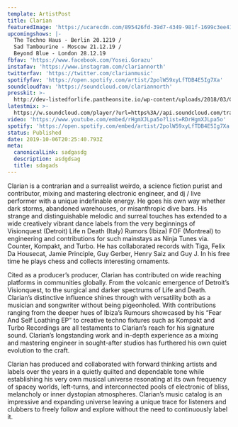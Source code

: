 ```yaml
---
template: ArtistPost
title: Clarian
featuredImage: 'https://ucarecdn.com/895426fd-39d7-4349-981f-1699c3ee410c/'
upcomingshows: |-
  The Techno Haus - Berlin 20.1219 /
  Sad Tambourine - Moscow 21.12.19 /
  Beyond Blue - London 28.12.19
fbfav: 'https://www.facebook.com/Yosei.Gorazu'
instafav: 'https://www.instagram.com/clariannorth'
twitterfav: 'https://twitter.com/clarianmusic'
spotifyfav: 'https://open.spotify.com/artist/2polW59xyLfTDB4E5Ig7Xa'
soundcloudfav: 'https://soundcloud.com/clariannorth'
presskit: >-
  http://dev-listedforlife.pantheonsite.io/wp-content/uploads/2018/03/Clarian_Press_Kit_2018-1.zip
latestmix: >-
  https://w.soundcloud.com/player/?url=https%3A//api.soundcloud.com/tracks/679794170&color=%23ff5500&auto_play=false&hide_related=false&show_comments=true&show_user=true&show_reposts=false&show_teaser=true&visual=true
video: 'https://www.youtube.com/embed/rHgmXJLpa5o?list=RDrHgmXJLpa5o'
spotify: 'https://open.spotify.com/embed/artist/2polW59xyLfTDB4E5Ig7Xa'
status: Published
date: 2019-10-06T20:25:40.793Z
meta:
  canonicalLink: sadgasdg
  description: asdgdsag
  title: sdagads
---
```

Clarian is a contrarian and a surrealist weirdo, a science fiction purist and contributor, mixing and mastering electronic engineer, and dj / live performer with a unique indefinable energy. He goes his own way whether dark storms, abandoned warehouses, or misanthropic dive bars. His strange and distinguishable melodic and surreal touches has extended to a wide creatively vibrant dance labels from the very beginnings of Visionquest (Detroit) Life n Death (Italy) Rumors (Ibiza) FOF (Montreal) to engineering and contributions for such mainstays as Ninja Tunes via. Counter, Kompakt, and Turbo. He has collaborated records with Tiga, Felix Da Housecat, Jamie Principle, Guy Gerber, Henry Saiz and Guy J. In his free time he plays chess and collects interesting ornaments.

Cited as a producer’s producer, Clarian has contributed on wide reaching platforms in communities globally. From the volcanic emergence of Detroit’s Visionquest, to the surgical and darker spectrums of Life and Death. Clarian’s distinctive influence shines through with versatility both as a musician and songwriter without being pigeonholed. With contributions ranging from the deeper hues of Ibiza’s Rumours showcased by his “Fear And Self Loathing EP” to creative techno fixtures such as Kompakt and Turbo Recordings are all testaments to Clarian’s reach for his signature sound. Clarian’s longstanding work and in-depth experience as a mixing and mastering engineer in sought-after studios has furthered his own quiet evolution to the craft.

Clarian has produced and collaborated with forward thinking artists and labels over the years in a quietly quilted and dependable tone while establishing his very own musical universe resonating at its own frequency of spacey worlds, left-turns, and interconnected pools of electronic of bliss, melancholy or inner dystopian atmospheres. Clarian’s music catalog is an impressive and expanding universe leaving a unique trace for listeners and clubbers to freely follow and explore without the need to continuously label it.
